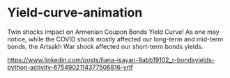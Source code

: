# Yield-curve-animation

Twin shocks impact on Armenian Coupon Bonds Yield Curve!
As one may notice, while the COVID shock mostly affected our long-term and mid-term bonds, the Artsakh War shock affected our short-term bonds yields.

https://www.linkedin.com/posts/liana-isayan-9abb19102_r-bondsyields-python-activity-6754902114377506816-yrlf
